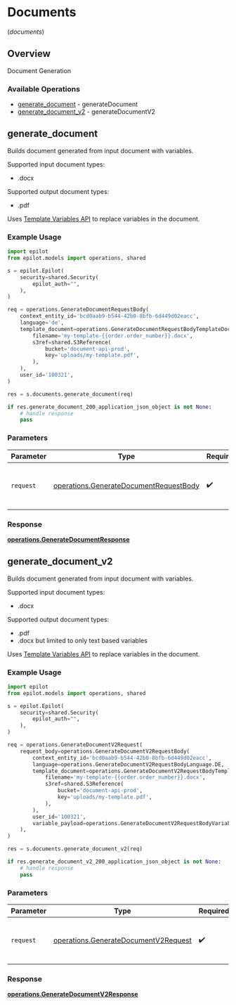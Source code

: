 # Documents
(*documents*)

## Overview

Document Generation

### Available Operations

* [generate_document](#generate_document) - generateDocument
* [generate_document_v2](#generate_document_v2) - generateDocumentV2

## generate_document

Builds document generated from input document with variables.

Supported input document types:
- .docx

Supported output document types:
- .pdf

Uses [Template Variables API](https://docs.epilot.io/api/template-variables) to replace variables in the document.


### Example Usage

```python
import epilot
from epilot.models import operations, shared

s = epilot.Epilot(
    security=shared.Security(
        epilot_auth="",
    ),
)

req = operations.GenerateDocumentRequestBody(
    context_entity_id='bcd0aab9-b544-42b0-8bfb-6d449d02eacc',
    language='de',
    template_document=operations.GenerateDocumentRequestBodyTemplateDocument(
        filename='my-template-{{order.order_number}}.docx',
        s3ref=shared.S3Reference(
            bucket='document-api-prod',
            key='uploads/my-template.pdf',
        ),
    ),
    user_id='100321',
)

res = s.documents.generate_document(req)

if res.generate_document_200_application_json_object is not None:
    # handle response
    pass
```

### Parameters

| Parameter                                                                                        | Type                                                                                             | Required                                                                                         | Description                                                                                      |
| ------------------------------------------------------------------------------------------------ | ------------------------------------------------------------------------------------------------ | ------------------------------------------------------------------------------------------------ | ------------------------------------------------------------------------------------------------ |
| `request`                                                                                        | [operations.GenerateDocumentRequestBody](../../models/operations/generatedocumentrequestbody.md) | :heavy_check_mark:                                                                               | The request object to use for the request.                                                       |


### Response

**[operations.GenerateDocumentResponse](../../models/operations/generatedocumentresponse.md)**


## generate_document_v2

Builds document generated from input document with variables.

Supported input document types:
- .docx

Supported output document types:
- .pdf
- .docx but limited to only text based variables

Uses [Template Variables API](https://docs.epilot.io/api/template-variables) to replace variables in the document.


### Example Usage

```python
import epilot
from epilot.models import operations, shared

s = epilot.Epilot(
    security=shared.Security(
        epilot_auth="",
    ),
)

req = operations.GenerateDocumentV2Request(
    request_body=operations.GenerateDocumentV2RequestBody(
        context_entity_id='bcd0aab9-b544-42b0-8bfb-6d449d02eacc',
        language=operations.GenerateDocumentV2RequestBodyLanguage.DE,
        template_document=operations.GenerateDocumentV2RequestBodyTemplateDocument(
            filename='my-template-{{order.order_number}}.docx',
            s3ref=shared.S3Reference(
                bucket='document-api-prod',
                key='uploads/my-template.pdf',
            ),
        ),
        user_id='100321',
        variable_payload=operations.GenerateDocumentV2RequestBodyVariablePayload(),
    ),
)

res = s.documents.generate_document_v2(req)

if res.generate_document_v2_200_application_json_object is not None:
    # handle response
    pass
```

### Parameters

| Parameter                                                                                    | Type                                                                                         | Required                                                                                     | Description                                                                                  |
| -------------------------------------------------------------------------------------------- | -------------------------------------------------------------------------------------------- | -------------------------------------------------------------------------------------------- | -------------------------------------------------------------------------------------------- |
| `request`                                                                                    | [operations.GenerateDocumentV2Request](../../models/operations/generatedocumentv2request.md) | :heavy_check_mark:                                                                           | The request object to use for the request.                                                   |


### Response

**[operations.GenerateDocumentV2Response](../../models/operations/generatedocumentv2response.md)**

